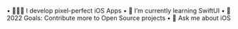 • 👨🏻‍💻 I develop pixel-perfect iOS Apps
• 🌱 I’m currently learning SwiftUI
• 🥅 2022 Goals: Contribute more to Open Source projects
• 💬 Ask me about iOS
